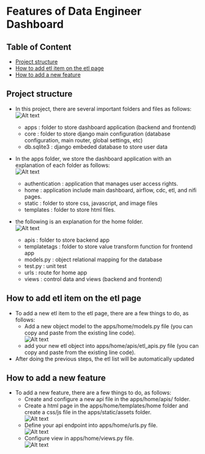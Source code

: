# Features of Data Engineer Dashboard

## <a name="table-of-content">Table of Content</a>
- [Project structure](#structure) 
- [How to add etl item on the etl page](#add-etl) 
- [How to add a new feature](#add-feature) 

## <a name="structure">Project structure</a>
- In this project, there are several important folders and files as follows:<br>
![Alt text](assets/1.png "Optional title")
    - apps : folder to store dashboard application (backend and frontend)
    - core : folder to store django main configuration (database configuration, main router, global settings, etc)
    - db.sqlite3 : django embeded database to store user data
- In the apps folder, we store the dashboard application with an explanation of each folder as follows:<br>
![Alt text](assets/2.png "Optional title")
    - authentication : application that manages user access rights.
    - home : application include main dashboard, airflow, cdc, etl, and nifi pages.
    - static : folder to store css, javascript, and image files
    - templates : folder to store html files.
- the following is an explanation for the home folder.<br>
![Alt text](assets/3.png "Optional title")

    - apis : folder to store backend app
    - templatetags : folder to store value transform function for frontend app
    - models.py : object relational mapping for the database
    - test.py : unit test
    - urls : route for home app
    - views : control data and views (backend and frontend)
## <a name="add-etl">How to add etl item on the etl page</a>
- To add a new etl item to the etl page, there are a few things to do, as follows:
    - Add a new object model to the apps/home/models.py file (you can copy and paste from the existing line code).<br>
    ![Alt text](assets/4.png "Optional title")
    - add your new etl object into apps/home/apis/etl_apis.py file (you can copy and paste from the existing line code).
- After doing the previous steps, the etl list will be automatically updated

## <a name="add-feature">How to add a new feature</a>
- To add a new feature, there are a few things to do, as follows:
    - Create and configure a new api file in the apps/home/apis/ folder.<br>
    - Create a html page in the apps/home/templates/home folder and create a css/js file in the apps/static/assets folder.<br>
    ![Alt text](assets/5.png "Optional title")
    - Define your api endpoint into apps/home/urls.py file.<br>
    ![Alt text](assets/6.png "Optional title")
    - Configure view in apps/home/views.py file.<br>
    ![Alt text](assets/7.png "Optional title")
